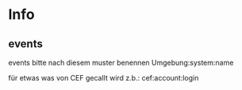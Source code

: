 # Info



## events
events bitte nach diesem muster benennen
Umgebung:system:name

für etwas was von CEF gecallt wird z.b.:
cef:account:login



